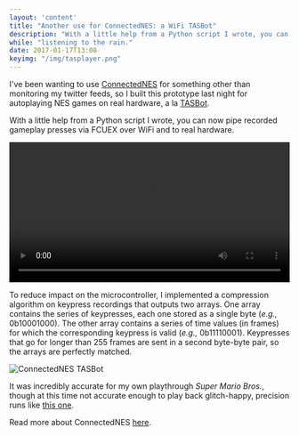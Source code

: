 ```yaml
---
layout: 'content'
title: "Another use for ConnectedNES: a WiFi TASBot"
description: "With a little help from a Python script I wrote, you can now pipe recorded gameplay presses via FCUEX over WiFi and to real hardware."
while: "listening to the rain."
date: 2017-01-17T13:08
keyimg: "/img/tasplayer.png"
---
```


I've been wanting to use [ConnectedNES](http://www.nobadmemories.com/connectednes) for something other than monitoring my twitter feeds, so I built this prototype last night for autoplaying NES games on real hardware, a la [TASBot](http://tasvideos.org/TASBot.html).

With a little help from a Python script I wrote, you can now pipe recorded gameplay presses via FCUEX over WiFi and to real hardware.

<p><video width="100%" height="auto" controls loop>
  <source src="http://www.nobadmemories.com/img/tasplayer.mp4" type="video/mp4">
Your browser does not support the video tag.
</video></p>

To reduce impact on the microcontroller, I implemented a compression algorithm on keypress recordings that outputs two arrays. One array contains the series of keypresses, each one stored as a single byte (*e.g.,* 0b10001000). The other array contains a series of time values (in frames) for which the corresponding keypress is valid (*e.g.,* 0b11110001). Keypresses that go for longer than 255 frames are sent in a second byte-byte pair, so the arrays are perfectly matched.

![ConnectedNES TASBot](/img/tasplayer.png)

It was incredibly accurate for my own playthrough *Super Mario Bros.*, though at this time not accurate enough to play back glitch-happy, precision runs like [this one](http://tasvideos.org/1715M.html).

Read more about ConnectedNES [here](http://www.nobadmemories.com/connectednes).